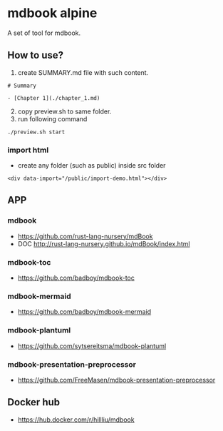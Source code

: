 mdbook alpine
======
A set of tool for mdbook.

## How to use?
1. create SUMMARY.md file with such content.
```
# Summary

- [Chapter 1](./chapter_1.md)
```
2. copy preview.sh to same folder.
3. run following command
```
./preview.sh start
```

### import html
   * create any folder (such as public) inside src folder
```
<div data-import="/public/import-demo.html"></div>
```


## APP
### mdbook
   * https://github.com/rust-lang-nursery/mdBook
   * DOC http://rust-lang-nursery.github.io/mdBook/index.html
### mdbook-toc
   * https://github.com/badboy/mdbook-toc
### mdbook-mermaid
   * https://github.com/badboy/mdbook-mermaid
### mdbook-plantuml
   * https://github.com/sytsereitsma/mdbook-plantuml
### mdbook-presentation-preprocessor 
   * https://github.com/FreeMasen/mdbook-presentation-preprocessor 

## Docker hub
   * https://hub.docker.com/r/hillliu/mdbook


